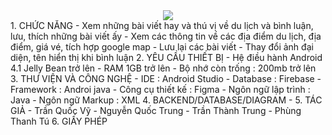 
<div style="text-align:center"><img src="https://user-images.githubusercontent.com/67744403/124298351-59957600-db86-11eb-8f1d-d96d09fe6bf8.PNG" /></div>
1. CHỨC NĂNG
- Xem những bài viết hay và thú vị về du lịch và bình luận, lưu, thích những bài viết ấy
- Xem các thông tin về các địa điểm du lịch, địa điểm, giá vé, tích hợp google map
- Lưu lại các bài viết 
- Thay đổi ảnh đại diện, tên hiển thị khi bình luận
2. YÊU CẦU THIẾT BỊ
- Hệ điều hành Android 4.1 Jelly Bean trở lên
- RAM 1GB trở lên
- Bộ nhớ còn trống : 200mb trở lên
3. THƯ VIỆN VÀ CÔNG NGHỆ
- IDE : Android Studio
- Database : Firebase
- Framework : Androi java
- Công cụ thiết kế : Figma
- Ngôn ngữ lập trình : Java
- Ngôn ngữ Markup : XML
4. BACKEND/DATABASE/DIAGRAM
- 
5. TÁC GIẢ
- Trần Quốc Vỹ
- Nguyễn Quốc Trung
- Trần Thành Trung
- Phùng Thanh Tú
6. GIẤY PHÉP
